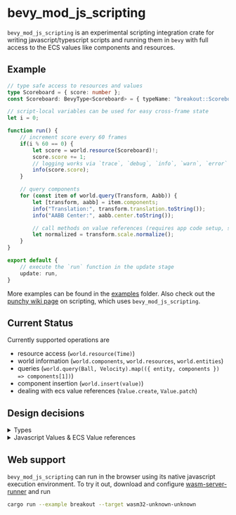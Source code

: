 # bevy_mod_js_scripting

`bevy_mod_js_scripting` is an experimental scripting integration crate for writing javascript/typescript scripts and running them
in `bevy` with full access to the ECS values like components and resources.


## Example

```ts
// type safe access to resources and values
type Scoreboard = { score: number };
const Scoreboard: BevyType<Scoreboard> = { typeName: "breakout::Scoreboard" };

// script-local variables can be used for easy cross-frame state
let i = 0;

function run() {
    // increment score every 60 frames
    if(i % 60 == 0) {
        let score = world.resource(Scoreboard)!;
        score.score += 1;
        // logging works via `trace`, `debug`, `info`, `warn`, `error`
        info(score.score);
    }

    // query components
    for (const item of world.query(Transform, Aabb)) {
        let [transform, aabb] = item.components;
        info("Translation:", transform.translation.toString());
        info("AABB Center:", aabb.center.toString());

        // call methods on value references (requires app code setup, see headless.rs)
        let normalized = transform.scale.normalize();
    }
}

export default {
    // execute the `run` function in the update stage
    update: run,
}
```

More examples can be found in the [examples](./examples/) folder.
Also check out the [punchy wiki page](https://github.com/fishfolks/punchy/wiki/Scripting) on scripting, which uses `bevy_mod_js_scripting`.

## Current Status

Currently supported operations are 
- resource access (`world.resource(Time)`)
- world information (`world.components`, `world.resources`, `world.entities`)
- queries (`world.query(Ball, Velocity).map(({ entity, components }) => components[1])`)
- component insertion (`world.insert(value)`)
- dealing with ecs value references (`Value.create`, `Value.patch`)

## Design decisions

<details>
<summary>Types</summary>

In `bevy_ecs`, the common methods for dealing with ECS values all take a type parameter, like 
```rs
world.resource::<T>(); // or
world.query<(Entity, &Component)>();
```
Ideally we would be able to write
```ts
let time = world.resource<Time>();
```
as well in typescript, but since typescript just transpiles to javascript without adding any new runtime capabilities, we cannot associate any runtime values with the `Time` type.


Instead, what we need to do is write `type` definition with an associated variable of type `BevyType<T>`, which contains the referenced type's type name.

```ts
type Transform = {
  translation: Vec3,
  rotation: Quat,
  scale: Vec3,
};
const Transform: BevyType<Transform> = {
    typeName: "bevy_transform::components::global_transform::GlobalTransform"
};

// `world.resource` is typed so that typescript can infer `transform` to be of type `Transform | undefined`
let transform = world.resource(Transform);
```

Similarly, queries list their types like
```ts
for (item of world.query(Ball, Velocity)) {
    info(item.entity);
    let [_ball, velocity] = item.components;
    // velocity is properly typed
}
```

Currently, there is a pregenerated list of bevy types in [./types/bevy_types.ts](./types/bevy_types.ts), and you can also just define your own ones.

</details>
<details>
<summary>Javascript Values & ECS Value references</summary>

When you call `world.resource` (or any other method returning references to ECS values), what you get is not just a simple javascript object corresponding to the rust value, but instead a `Proxy` which defers all accesses/modifications to the actual value inside the bevy world.

Only leaf values, like `transform.translation.x`, which can be natively represented as a javascript primitive, are automatically converted to/from the rust representation on gets and sets.

This means that
```ts
let transform = world.resource(Transform);
let translation = transform.translation;
// typeof translation.x == "number"
translation.x = 3.0;
```

If you want to create a new value reference, for example for inserting a new resource, the current APIs to do that are `Value.create` and `Value.patch`.

```ts
let transform = Value.create(Transform);
let vec3 = Value.create(Vec3, { x: 0.0, y: 1.0, z: 2.0 });
transform.translation = vec3;
world.insertResource(Transform, transform);
```

Expect to see changes in this area as we figure out the best way to deal with the interaction of javascript objects and value references.
</details>

## Web support

`bevy_mod_js_scripting` can run in the browser using its native javascript execution environment.
To try it out, download and configure [wasm-server-runner](https://github.com/jakobhellermann/wasm-server-runner) and run
```sh
cargo run --example breakout --target wasm32-unknown-unknown
```
